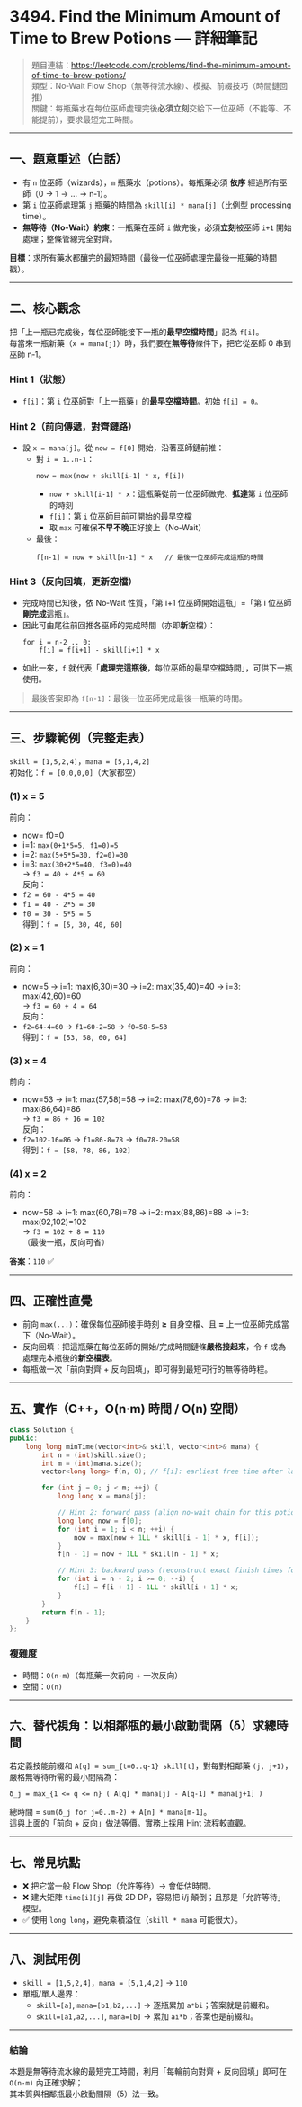# 3494. Find the Minimum Amount of Time to Brew Potions — 詳細筆記

> 題目連結：<https://leetcode.com/problems/find-the-minimum-amount-of-time-to-brew-potions/>  
> 類型：No‑Wait Flow Shop（無等待流水線）、模擬、前綴技巧（時間鏈回推）  
> 關鍵：每瓶藥水在每位巫師處理完後**必須立刻**交給下一位巫師（不能等、不能提前），要求最短完工時間。

---

## 一、題意重述（白話）
- 有 `n` 位巫師（wizards），`m` 瓶藥水（potions）。每瓶藥必須 **依序** 經過所有巫師（0 → 1 → … → n‑1）。
- 第 `i` 位巫師處理第 `j` 瓶藥的時間為 `skill[i] * mana[j]`（比例型 processing time）。
- **無等待（No‑Wait）約束**：一瓶藥在巫師 `i` 做完後，必須**立刻**被巫師 `i+1` 開始處理；整條管線完全對齊。

**目標**：求所有藥水都釀完的最短時間（最後一位巫師處理完最後一瓶藥的時間戳）。

---

## 二、核心觀念
把「上一瓶已完成後，每位巫師能接下一瓶的**最早空檔時間**」記為 `f[i]`。  
每當來一瓶新藥（`x = mana[j]`）時，我們要在**無等待**條件下，把它從巫師 0 串到巫師 n‑1。

### Hint 1（狀態）
- `f[i]`：第 `i` 位巫師對「上一瓶藥」的**最早空檔時間**。初始 `f[i] = 0`。

### Hint 2（前向傳遞，對齊鏈路）
- 設 `x = mana[j]`。從 `now = f[0]` 開始，沿著巫師鏈前推：
  - 對 `i = 1..n-1`：
    ```
    now = max(now + skill[i-1] * x, f[i])
    ```
    - `now + skill[i-1] * x`：這瓶藥從前一位巫師做完、**抵達**第 `i` 位巫師的時刻
    - `f[i]`：第 `i` 位巫師目前可開始的最早空檔
    - 取 `max` 可確保**不早不晚**正好接上（No‑Wait）
  - 最後：
    ```
    f[n-1] = now + skill[n-1] * x   // 最後一位巫師完成這瓶的時間
    ```

### Hint 3（反向回填，更新空檔）
- 完成時間已知後，依 No‑Wait 性質，「第 i+1 位巫師開始這瓶」=「第 i 位巫師**剛完成**這瓶」。
- 因此可由尾往前回推各巫師的完成時間（亦即**新**空檔）：
  ```
  for i = n-2 .. 0:
      f[i] = f[i+1] - skill[i+1] * x
  ```
- 如此一來，`f` 就代表「**處理完這瓶後**，每位巫師的最早空檔時間」，可供下一瓶使用。

> 最後答案即為 `f[n-1]`：最後一位巫師完成最後一瓶藥的時間。

---

## 三、步驟範例（完整走表）
`skill = [1,5,2,4]`，`mana = [5,1,4,2]`  
初始化：`f = [0,0,0,0]`（大家都空）

### (1) x = 5
前向：  
- now= f0=0  
- i=1: `max(0+1*5=5, f1=0)=5`  
- i=2: `max(5+5*5=30, f2=0)=30`  
- i=3: `max(30+2*5=40, f3=0)=40`  
→ `f3 = 40 + 4*5 = 60`  
反向：  
- `f2 = 60 - 4*5 = 40`  
- `f1 = 40 - 2*5 = 30`  
- `f0 = 30 - 5*5 = 5`  
得到：`f = [5, 30, 40, 60]`

### (2) x = 1
前向：  
- now=5 → i=1: max(6,30)=30 → i=2: max(35,40)=40 → i=3: max(42,60)=60  
→ `f3 = 60 + 4 = 64`  
反向：  
- `f2=64-4=60` → `f1=60-2=58` → `f0=58-5=53`  
得到：`f = [53, 58, 60, 64]`

### (3) x = 4
前向：  
- now=53 → i=1: max(57,58)=58 → i=2: max(78,60)=78 → i=3: max(86,64)=86  
→ `f3 = 86 + 16 = 102`  
反向：  
- `f2=102-16=86` → `f1=86-8=78` → `f0=78-20=58`  
得到：`f = [58, 78, 86, 102]`

### (4) x = 2
前向：  
- now=58 → i=1: max(60,78)=78 → i=2: max(88,86)=88 → i=3: max(92,102)=102  
→ `f3 = 102 + 8 = 110`  
（最後一瓶，反向可省）

**答案**：`110` ✅

---

## 四、正確性直覺
- 前向 `max(...)`：確保每位巫師接手時刻 **≥** 自身空檔、且 **=** 上一位巫師完成當下（No‑Wait）。
- 反向回填：把這瓶藥在每位巫師的開始/完成時間鏈條**嚴格接起來**，令 `f` 成為處理完本瓶後的**新空檔表**。  
- 每瓶做一次「前向對齊 + 反向回填」，即可得到最短可行的無等待時程。

---

## 五、實作（C++，O(n·m) 時間 / O(n) 空間）
```cpp
class Solution {
public:
    long long minTime(vector<int>& skill, vector<int>& mana) {
        int n = (int)skill.size();
        int m = (int)mana.size();
        vector<long long> f(n, 0); // f[i]: earliest free time after last processed potion

        for (int j = 0; j < m; ++j) {
            long long x = mana[j];

            // Hint 2: forward pass (align no-wait chain for this potion)
            long long now = f[0];
            for (int i = 1; i < n; ++i) {
                now = max(now + 1LL * skill[i - 1] * x, f[i]);
            }
            f[n - 1] = now + 1LL * skill[n - 1] * x;

            // Hint 3: backward pass (reconstruct exact finish times for all wizards)
            for (int i = n - 2; i >= 0; --i) {
                f[i] = f[i + 1] - 1LL * skill[i + 1] * x;
            }
        }
        return f[n - 1];
    }
};
```

### 複雜度
- 時間：`O(n·m)`（每瓶藥一次前向 + 一次反向）
- 空間：`O(n)`

---

## 六、替代視角：以相鄰瓶的最小啟動間隔（δ）求總時間
若定義技能前綴和 `A[q] = sum_{t=0..q-1} skill[t]`，對每對相鄰藥 `(j, j+1)`，
嚴格無等待所需的最小間隔為：
```
δ_j = max_{1 <= q <= n} ( A[q] * mana[j] - A[q-1] * mana[j+1] )
```
總時間 = `sum(δ_j for j=0..m-2) + A[n] * mana[m-1]`。  
這與上面的「前向 + 反向」做法等價。實務上採用 Hint 流程較直觀。

---

## 七、常見坑點
- ❌ 把它當一般 Flow Shop（允許等待）→ 會低估時間。  
- ❌ 建大矩陣 `time[i][j]` 再做 2D DP，容易把 i/j 顛倒；且那是「允許等待」模型。  
- ✅ 使用 `long long`，避免乘積溢位（`skill * mana` 可能很大）。

---

## 八、測試用例
- `skill = [1,5,2,4]`，`mana = [5,1,4,2]` → `110`  
- 單瓶/單人邊界：
  - `skill=[a]`, `mana=[b1,b2,...]` → 逐瓶累加 `a*bi`；答案就是前綴和。  
  - `skill=[a1,a2,...]`, `mana=[b]` → 累加 `ai*b`；答案也是前綴和。

---

### 結論
本題是無等待流水線的最短完工時間，利用「每輪前向對齊 + 反向回填」即可在 `O(n·m)` 內正確求解；  
其本質與相鄰瓶最小啟動間隔（δ）法一致。